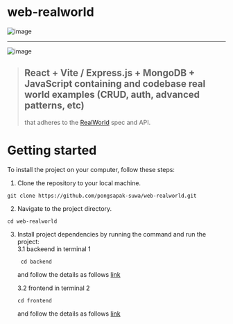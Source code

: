 # web-realworld
![image](https://github.com/pangdfg/web-realworld/assets/94011063/4f3bfd87-bc4a-48b4-a6b2-48e9d1a6c4fd)

---

![image](https://github.com/pangdfg/web-realworld/assets/94011063/cfd598ef-89e4-4ffc-9b38-3278a355c65b)

> ## React + Vite / Express.js + MongoDB + JavaScript containing and codebase real world examples (CRUD, auth, advanced patterns, etc)
>  that adheres to the [RealWorld](https://github.com/gothinkster/realworld) spec and API.

# Getting started <br />
To install the project on your computer, follow these steps:

1. Clone the repository to your local machine.
  ```console
 git clone https://github.com/pongsapak-suwa/web-realworld.git
  ```
2. Navigate to the project directory.
```console
cd web-realworld
```

3. Install project dependencies by running the command and run the project: <br />
   3.1 backeend in terminal 1
   ```console
    cd backend
   ```
   and follow the details as follows [link](https://github.com/pangdfg/web-realworld/blob/main/backend/README.md)
   
   3.2 frontend in terminal 2
   
    ```console
    cd frontend
    ```
    and follow the details as follows [link](https://github.com/pangdfg/web-realworld/blob/main/frontend/README.md)

